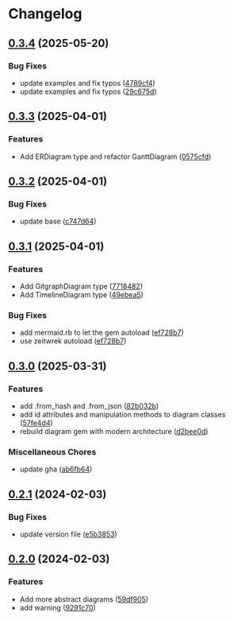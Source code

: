 # Changelog

## [0.3.4](https://github.com/seuros/diagram-ruby/compare/diagram/v0.3.3...diagram/v0.3.4) (2025-05-20)


### Bug Fixes

* update examples and fix  typos ([4789cf4](https://github.com/seuros/diagram-ruby/commit/4789cf4208007a5704c0a8002cc3fda9709491ab))
* update examples and fix  typos ([29c675d](https://github.com/seuros/diagram-ruby/commit/29c675d291912d7e46abc75cb261593a2223f704))

## [0.3.3](https://github.com/seuros/diagram-ruby/compare/diagram/v0.3.2...diagram/v0.3.3) (2025-04-01)


### Features

* Add ERDiagram type and refactor GanttDiagram ([0575cfd](https://github.com/seuros/diagram-ruby/commit/0575cfde9e810f26941fbd4f7ea894a2e4a3ddad))

## [0.3.2](https://github.com/seuros/diagram-ruby/compare/diagram/v0.3.1...diagram/v0.3.2) (2025-04-01)


### Bug Fixes

* update base ([c747d64](https://github.com/seuros/diagram-ruby/commit/c747d64d48393a20b6d4a583d6534325a38e2988))

## [0.3.1](https://github.com/seuros/diagram-ruby/compare/diagram/v0.3.0...diagram/v0.3.1) (2025-04-01)


### Features

* Add GitgraphDiagram type ([7718482](https://github.com/seuros/diagram-ruby/commit/77184820be127a6ca681cf1f0f68697ac0ab776f))
* Add TimelineDiagram type ([49ebea5](https://github.com/seuros/diagram-ruby/commit/49ebea5901239d7427b14d6324f9829b230a56f2))


### Bug Fixes

* add mermaid.rb to let the gem autoload ([ef728b7](https://github.com/seuros/diagram-ruby/commit/ef728b77a4a81457e58d2c85a75fdd2b0d1b3eaa))
* use zeitwrek autoload ([ef728b7](https://github.com/seuros/diagram-ruby/commit/ef728b77a4a81457e58d2c85a75fdd2b0d1b3eaa))

## [0.3.0](https://github.com/seuros/diagram-ruby/compare/diagram/v0.2.1...diagram/v0.3.0) (2025-03-31)


### Features

* add .from_hash and .from_json ([82b032b](https://github.com/seuros/diagram-ruby/commit/82b032b8f4a4bb8f9d85f462de26a6a0d7d775a7))
* add id attributes and manipulation methods to diagram classes ([57fe4d4](https://github.com/seuros/diagram-ruby/commit/57fe4d4f17c585b7b8262df243fee0e2df6f668b))
* rebuild diagram gem with modern architecture ([d2bee0d](https://github.com/seuros/diagram-ruby/commit/d2bee0d18a4f1759190b9597d89c8dc2deb90d83))


### Miscellaneous Chores

* update gha ([ab6fb64](https://github.com/seuros/diagram-ruby/commit/ab6fb6411a3a7267b272d7af72533c8041b1fd1d))

## [0.2.1](https://github.com/seuros/diagram-ruby/compare/diagram/v0.2.0...diagram/v0.2.1) (2024-02-03)


### Bug Fixes

* update version file ([e5b3853](https://github.com/seuros/diagram-ruby/commit/e5b385353a8d0fd6c904d65f276db481dd39793d))

## [0.2.0](https://github.com/seuros/diagram-ruby/compare/diagram-v0.0.1...diagram/v0.2.0) (2024-02-03)


### Features

* Add more abstract diagrams ([59df905](https://github.com/seuros/diagram-ruby/commit/59df90526f6e7168f66968c929ede42d97729cd2))
* add warning ([9291c70](https://github.com/seuros/diagram-ruby/commit/9291c70987a4855f64254240ec285240cd2b9987))
